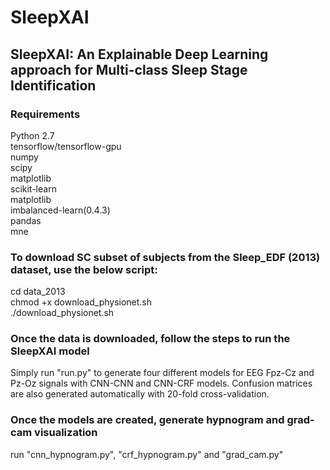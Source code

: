 # SleepXAI #

## SleepXAI: An Explainable Deep Learning approach for Multi-class Sleep Stage Identification ##

### Requirements ###
Python 2.7 <br />
tensorflow/tensorflow-gpu<br />
numpy<br />
scipy<br />
matplotlib<br />
scikit-learn<br />
matplotlib<br />
imbalanced-learn(0.4.3)<br />
pandas<br />
mne<br />

### To download SC subset of subjects from the Sleep_EDF (2013) dataset, use the below script: ### 
cd data_2013  <br />
chmod +x download_physionet.sh  <br />
./download_physionet.sh <br />


### Once the data is downloaded, follow the steps to run the SleepXAI model ###  
Simply run "run.py" to generate four different models for EEG Fpz-Cz and Pz-Oz signals with CNN-CNN and CNN-CRF models. Confusion matrices are also generated automatically with 20-fold cross-validation. <br /> 


### Once the models are created, generate hypnogram and grad-cam visualization ### 
run "cnn_hypnogram.py", "crf_hypnogram.py" and "grad_cam.py" <br />
